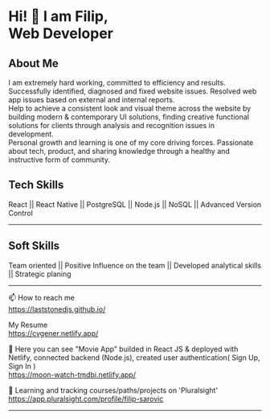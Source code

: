 # Hi! 👋 I am Filip, <br/> Web Developer 


## About Me

I am extremely hard working, committed to efficiency and results. Successfully identified, diagnosed and fixed website issues. Resolved web app issues based on external and internal reports. <br/> Help to achieve a consistent look and visual theme across the website by building modern & contemporary UI solutions, finding creative functional solutions for clients through analysis and recognition issues in development. <br/> Personal growth and learning is one of my core driving forces. Passionate about tech, product, and sharing knowledge through a healthy and instructive form of community.

## Tech Skills

React || React Native || PostgreSQL || Node.js || NoSQL || Advanced Version Control
<hr>

## Soft Skills
Team oriented || Positive Influence on the team || Developed analytical skills || Strategic planing
<hr>

📫 How to reach me <br/> https://laststonedjs.github.io/

My Resume <br/> https://cvgener.netlify.app/

🔭 Here you can see "Movie App" builded in React JS & deployed with Netlify, connected backend (Node.js), created user authentication( Sign Up, Sign In ) <br/>
https://moon-watch-tmdbi.netlify.app/

🌱 Learning and tracking courses/paths/projects on 'Pluralsight' <br/> https://app.pluralsight.com/profile/filip-sarovic
<hr>

